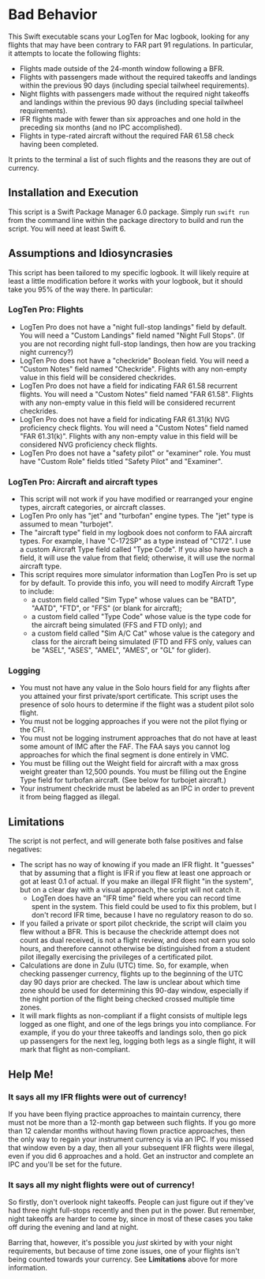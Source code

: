 # Bad Behavior

This Swift executable scans your LogTen for Mac logbook, looking for any flights
that may have been contrary to FAR part 91 regulations. In particular, it
attempts to locate the following flights:

* Flights made outside of the 24-month window following a BFR.
* Flights with passengers made without the required takeoffs and landings within
  the previous 90 days (including special tailwheel requirements).
* Night flights with passengers made without the required night takeoffs and
  landings within the previous 90 days (including special tailwheel
  requirements).
* IFR flights made with fewer than six approaches and one hold in the preceding
  six months (and no IPC accomplished).
* Flights in type-rated aircraft without the required FAR 61.58 check having
  been completed.

It prints to the terminal a list of such flights and the reasons they are out of
currency.

## Installation and Execution

This script is a Swift Package Manager 6.0 package. Simply run `swift run` from
the command line within the package directory to build and run the script. You
will need at least Swift 6.

## Assumptions and Idiosyncrasies

This script has been tailored to my specific logbook. It will likely require at
least a little modification before it works with your logbook, but it should
take you 95% of the way there. In particular:

### LogTen Pro: Flights

- LogTen Pro does not have a "night full-stop landings" field by default. You
  will need a "Custom Landings" field named "Night Full Stops". (If you are not
  recording night full-stop landings, then how are you tracking night currency?)
- LogTen Pro does not have a "checkride" Boolean field. You will need a
  "Custom Notes" field named "Checkride". Flights with any non-empty value in
  this field will be considered checkrides.
- LogTen Pro does not have a field for indicating FAR 61.58 recurrent flights.
  You will need a "Custom Notes" field named "FAR 61.58". Flights with any
  non-empty value in this field will be considered recurrent checkrides.
- LogTen Pro does not have a field for indicating FAR 61.31(k) NVG proficiency
  check flights. You will need a "Custom Notes" field named "FAR 61.31(k)".
  Flights with any non-empty value in this field will be considered NVG
  proficiency check flights.
- LogTen Pro does not have a "safety pilot" or "examiner" role. You must have
  "Custom Role" fields titled "Safety Pilot" and "Examiner".

### LogTen Pro: Aircraft and aircraft types

- This script will not work if you have modified or rearranged your engine
  types, aircraft categories, or aircraft classes.
- LogTen Pro only has "jet" and "turbofan" engine types. The "jet" type is
  assumed to mean "turbojet".
- The "aircraft type" field in my logbook does not conform to FAA aircraft
  types. For example, I have "C-172SP" as a type instead of "C172". I use a
  custom Aircraft Type field called "Type Code". If you also have such a field,
  it will use the value from that field; otherwise, it will use the normal
  aircraft type.
- This script requires more simulator information than LogTen Pro is set up for
  by default. To provide this info, you will need to modify Aircraft Type to
  include:
  - a custom field called "Sim Type" whose values can be "BATD", "AATD", "FTD",
    or "FFS" (or blank for aircraft);
  - a custom field called "Type Code" whose value is the type code for the
    aircraft being simulated (FFS and FTD only); and
  - a custom field called "Sim A/C Cat" whose value is the category and class
    for the aircraft being simulated (FTD and FFS only, values can be "ASEL",
    "ASES", "AMEL", "AMES", or "GL" for glider).

### Logging

* You must not have any value in the Solo hours field for any flights after you
  attained your first private/sport certificate. This script uses the presence
  of solo hours to determine if the flight was a student pilot solo flight.
* You must not be logging approaches if you were not the pilot flying or the
  CFI.
* You must not be logging instrument approaches that do not have at least some
  amount of IMC after the FAF. The FAA says you cannot log approaches for which
  the final segment is done entirely in VMC.
* You must be filling out the Weight field for aircraft with a max gross
  weight greater than 12,500 pounds. You must be filling out the Engine Type
  field for turbofan aircraft. (See below for turbojet aircraft.)
* Your instrument checkride must be labeled as an IPC in order to prevent it
  from being flagged as illegal.

## Limitations

The script is not perfect, and will generate both false positives and false
negatives:

* The script has no way of knowing if you made an IFR flight. It "guesses" that
  by assuming that a flight is IFR if you flew at least one approach or got at
  least 0.1 of actual. If you make an illegal IFR flight "in the system", but on
  a clear day with a visual approach, the script will not catch it.
  * LogTen does have an "IFR time" field where you can record time spent in the
    system. This field could be used to fix this problem, but I don't record IFR
    time, because I have no regulatory reason to do so.
* If you failed a private or sport pilot checkride, the script will claim you
  flew without a BFR. This is because the checkride attempt does not count as
  dual received, is not a flight review, and does not earn you solo hours, and
  therefore cannot otherwise be distinguished from a student pilot illegally
  exercising the privileges of a certificated pilot.
* Calculations are done in Zulu (UTC) time. So, for example, when checking
  passenger currency, flights up to the beginning of the UTC day 90 days prior
  are checked. The law is unclear about which time zone should be used for
  determining this 90-day window, especially if the night portion of the flight
  being checked crossed multiple time zones.
* It will mark flights as non-compliant if a flight consists of multiple legs
  logged as one flight, and one of the legs brings you into compliance. For
  example, if you do your three takeoffs and landings solo, then go pick up
  passengers for the next leg, logging both legs as a single flight, it will
  mark that flight as non-compliant.

## Help Me!

### It says all my IFR flights were out of currency!

If you have been flying practice approaches to maintain currency, there must not
be more than a 12-month gap between such flights. If you go more than 12
calendar months without having flown practice approaches, then the only way to
regain your instrument currency is via an IPC. If you missed that window even by
a day, then all your subsequent IFR flights were illegal, even if you did 6
approaches and a hold. Get an instructor and complete an IPC and you'll be set
for the future.

### It says all my night flights were out of currency!

So firstly, don't overlook night takeoffs. People can just figure out if they've
had three night full-stops recently and then put in the power. But remember,
night takeoffs are harder to come by, since in most of these cases you take off
during the evening and land at night.

Barring that, however, it's possible you _just_ skirted by with your night
requirements, but because of time zone issues, one of your flights isn't being
counted towards your currency. See **Limitations** above for more information.
